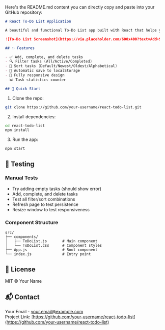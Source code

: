 Here's the README.md content you can directly copy and paste into your GitHub repository:

```markdown
# React To-Do List Application

A beautiful and functional To-Do List app built with React that helps you stay organized.

![To-Do List Screenshot](https://via.placeholder.com/600x400?text=Add+Screenshot+Here)

## ✨ Features

- ✅ Add, complete, and delete tasks
- 🔍 Filter tasks (All/Active/Completed)
- 🔄 Sort tasks (Default/Newest/Oldest/Alphabetical)
- 💾 Automatic save to localStorage
- 📱 Fully responsive design
- 📊 Task statistics counter

## 🚀 Quick Start
```
1. Clone the repo:
```bash
git clone https://github.com/your-username/react-todo-list.git
```
2. Install dependencies:
```bash
cd react-todo-list
npm install
```
3. Run the app:
```bash
npm start
```

## 🧪 Testing

### Manual Tests
- Try adding empty tasks (should show error)
- Add, complete, and delete tasks
- Test all filter/sort combinations
- Refresh page to test persistence
- Resize window to test responsiveness

### Component Structure
```
src/
├── components/
│   ├── ToDoList.js       # Main component
│   └── ToDoList.css      # Component styles
├── App.js                # Root component
└── index.js              # Entry point
```

## 📜 License
MIT © Your Name

## 📬 Contact
Your Email - your.email@example.com  
Project Link: [https://github.com/your-username/react-todo-list](https://github.com/your-username/react-todo-list)
```

